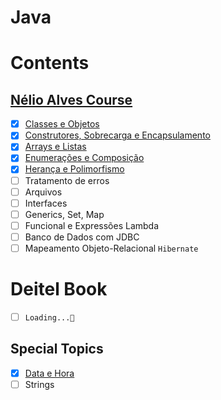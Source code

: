 # Java

# Contents

## [Nélio Alves Course](https://www.udemy.com/course/java-curso-completo/)
- [X] [Classes e Objetos](https://github.com/thomazllr/java/tree/main/nelio_alves/Aclasses)
- [X] [Construtores, Sobrecarga e Encapsulamento](https://github.com/thomazllr/java/tree/main/nelio_alves/Bencapsulamento)
- [X] [Arrays e Listas](https://github.com/thomazllr/java/tree/main/nelio_alves/Carrays)
- [X] [Enumerações e Composição](https://github.com/thomazllr/java/tree/main/nelio_alves/Denumera%C3%A7%C3%B5es)
- [X] [Herança e Polimorfismo](https://github.com/thomazllr/java/tree/main/nelio_alves/Eheranca_polimorfismo)
- [ ] Tratamento de erros
- [ ] Arquivos
- [ ] Interfaces
- [ ] Generics, Set, Map
- [ ] Funcional e Expressões Lambda
- [ ] Banco de Dados com JDBC
- [ ] Mapeamento Objeto-Relacional ``Hibernate``

# Deitel Book
  - [ ] ``Loading...🚧``

## Special Topics
- [X] [Data e Hora](https://github.com/thomazllr/java/tree/main/SpecialTopics/Data_Hora/application)
- [ ] Strings
